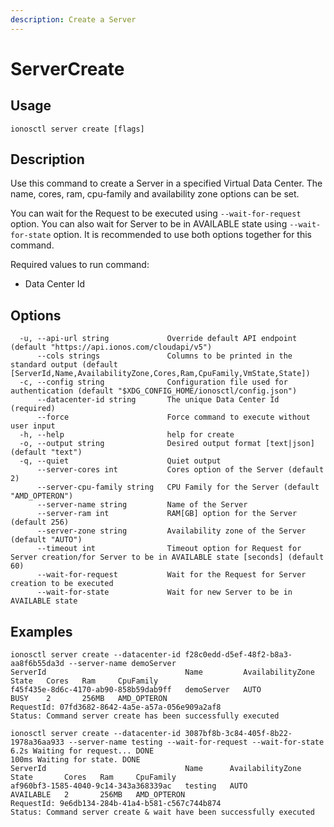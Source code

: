```yaml
---
description: Create a Server
---
```


# ServerCreate

## Usage

```text
ionosctl server create [flags]
```

## Description

Use this command to create a Server in a specified Virtual Data Center. The name, cores, ram, cpu-family and availability zone options can be set.

You can wait for the Request to be executed using `--wait-for-request` option. You can also wait for Server to be in AVAILABLE state using `--wait-for-state` option. It is recommended to use both options together for this command.

Required values to run command:

* Data Center Id

## Options

```text
  -u, --api-url string             Override default API endpoint (default "https://api.ionos.com/cloudapi/v5")
      --cols strings               Columns to be printed in the standard output (default [ServerId,Name,AvailabilityZone,Cores,Ram,CpuFamily,VmState,State])
  -c, --config string              Configuration file used for authentication (default "$XDG_CONFIG_HOME/ionosctl/config.json")
      --datacenter-id string       The unique Data Center Id (required)
      --force                      Force command to execute without user input
  -h, --help                       help for create
  -o, --output string              Desired output format [text|json] (default "text")
  -q, --quiet                      Quiet output
      --server-cores int           Cores option of the Server (default 2)
      --server-cpu-family string   CPU Family for the Server (default "AMD_OPTERON")
      --server-name string         Name of the Server
      --server-ram int             RAM[GB] option for the Server (default 256)
      --server-zone string         Availability zone of the Server (default "AUTO")
      --timeout int                Timeout option for Request for Server creation/for Server to be in AVAILABLE state [seconds] (default 60)
      --wait-for-request           Wait for the Request for Server creation to be executed
      --wait-for-state             Wait for new Server to be in AVAILABLE state
```

## Examples

```text
ionosctl server create --datacenter-id f28c0edd-d5ef-48f2-b8a3-aa8f6b55da3d --server-name demoServer
ServerId                               Name         AvailabilityZone   State   Cores   Ram     CpuFamily
f45f435e-8d6c-4170-ab90-858b59dab9ff   demoServer   AUTO               BUSY    2       256MB   AMD_OPTERON
RequestId: 07fd3682-8642-4a5e-a57a-056e909a2af8
Status: Command server create has been successfully executed

ionosctl server create --datacenter-id 3087bf8b-3c84-405f-8b22-1978a36aa933 --server-name testing --wait-for-request --wait-for-state 
6.2s Waiting for request... DONE                                                                                                                                                                           
100ms Waiting for state. DONE                                                                                                                                                                              
ServerId                               Name      AvailabilityZone   State       Cores   Ram     CpuFamily
af960bf3-1585-4040-9c14-343a368339ac   testing   AUTO               AVAILABLE   2       256MB   AMD_OPTERON
RequestId: 9e6db134-284b-41a4-b581-c567c744b874
Status: Command server create & wait have been successfully executed
```

